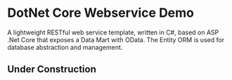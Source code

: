 # DotNet Core Webservice Demo
A lightweight RESTful web service template, written in C#, based on ASP .Net Core that exposes a Data Mart with OData.  The Entity ORM is used for database abstraction and management.

## Under Construction